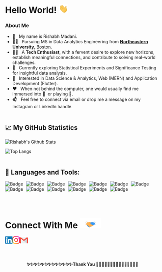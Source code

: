 # Hello World!&nbsp;<img src="./Assets/Hi.gif" width="30px">

### About Me

-   <b>👋</b> &nbsp; My name is Rishabh Madani.
-   <b>👨‍🎓</b> &nbsp; Pursuing MS in Data Analytics Engineering from <a href="https://www.northeastern.edu/"> <b>Northeastern University</b>, Boston</a>.
-   <b>👨‍💻</b> &nbsp; A <b>Tech Enthusiast</b>, with a fervent desire to explore new horizons, establish meaningful connections, and contribute to solving real-world challenges.
-   <b>🌱</b> &nbsp; Currently exploring Statistical Experiments and Significance Testing for insightful data analysis.
-   <b>👀</b> &nbsp; Interested in Data Science & Analytics, Web (MERN) and Application Development (Flutter).
-   <b>❤️</b> &nbsp; When not behind the computer, one would usually find me immersed into <b>📖</b> &nbsp;or playing <b>🏸</b>.
-   <b>📫</b> &nbsp; Feel free to connect via email or drop me a message on my Instagram or LinkedIn handle.
<br><br>

## &#x1f4c8; My GitHub Statistics

![Rishabh's Github Stats](https://github-readme-stats.vercel.app/api?username=RishabhHM&count_private=true&show_icons=true&theme=nightowl&include_all_commits=true)

![Top Langs](https://github-readme-stats.vercel.app/api/top-langs/?username=RishabhHM&layout=compact&theme=radical)
<br><br>

## 🔧 Languages and Tools:

![]()<img alt="Badge" style="float: left; margin-right: 10px;" src="https://img.shields.io/badge/python%20-%2314354C.svg?&style=for-the-badge&logo=python&logoColor=white"/>
![]()<img alt="Badge" style="float: left; margin-right: 10px;"  src ="https://img.shields.io/badge/Jupyter_Notebook%20-%23F37626.svg?&style=for-the-badge&logo=jupyter&logoColor=white"/>
![]()<img alt="Badge" style="float: left; margin-right: 10px;"  src="https://img.shields.io/badge/dart-%230175C2.svg?&style=for-the-badge&logo=dart&logoColor=white"/>
![]()<img alt="Badge" style="float: left; margin-right: 10px;"  src ="https://img.shields.io/badge/Flutter-%2302569B.svg?&style=for-the-badge&logo=flutter&logoColor=white"/>
![]()<img alt="Badge" style="float: left; margin-right: 10px;"  src="https://img.shields.io/badge/html5%20-%23E34F26.svg?&style=for-the-badge&logo=html5&logoColor=white"/>
![]()<img alt="Badge" style="float: left; margin-right: 10px;"  src="https://img.shields.io/badge/css3%20-%231572B6.svg?&style=for-the-badge&logo=css3&logoColor=white"/>
![]()<img alt="Badge" style="float: left; margin-right: 10px;"  src="https://img.shields.io/badge/bootstrap%20-%23563D7C.svg?&style=for-the-badge&logo=bootstrap&logoColor=white"/>
![]()<img alt="Badge" style="float: left ; margin-right: 10px;"  src="https://img.shields.io/badge/javascript%20-%23323330.svg?&style=for-the-badge&logo=javascript&logoColor=%23F7DF1E"/>
![]()<img alt="Badge" style="float: left; margin-right: 10px;" src="https://img.shields.io/badge/react%20-%2320232a.svg?&style=for-the-badge&logo=react&logoColor=%2361DAFB"/>
![]()<img alt="Badge" style="float: left; margin-right: 10px;"  src="https://img.shields.io/badge/node.js%20-%2343853D.svg?&style=for-the-badge&logo=node.js&logoColor=white"/>
![]()<img alt="Badge" style="float: left; margin-right: 10px;"  src ="https://img.shields.io/badge/MongoDB-%234ea94b.svg?&style=for-the-badge&logo=mongodb&logoColor=white"/>
![]()<img alt="Badge" style="float: left; margin-right: 10px;"  src="https://img.shields.io/badge/git%20-%23F05033.svg?&style=for-the-badge&logo=git&logoColor=white"/>
![]()<img alt="Badge" style="float: left; margin-right: 10px;"  src="https://img.shields.io/badge/shell_script%20-%23121011.svg?&style=for-the-badge&logo=gnu-bash&logoColor=white"/>

<br><br>

# Connect With Me <img src="./Assets/Handshake.gif" height="32px">

  <a href="https://www.linkedin.com/in/rishabh-hm/">
    <img align="left" alt="Rishabh Madani | Linkedin" width="24px" src="./Assets/Linkedin.svg" />
  </a> &nbsp;&nbsp;
  <a href="https://www.instagram.com/rishabh_hm/">
    <img align="left" alt="Rishabh Madani | Instagram" width="24px" src="./Assets/Instagram.svg" />
  </a> &nbsp;&nbsp;
  <a href="mailto:rh5655@srmist.edu.in">
    <img align="left" alt="Rishabh Madani | Gmail" width="26px" src="./Assets/Gmail.svg" />
  </a> &nbsp;&nbsp;
<br><br><br><br>

<p align="center"><b>✨✨✨✨✨✨✨✨✨✨✨✨✨Thank You 🙏🏼✨✨✨✨✨✨✨✨✨✨✨✨✨<b></p>

<!-- Resources & References -->
<!-- Icons: https://simpleicons.org/ -->
<!-- GitHub Stats: https://github.com/anuraghazra/github-readme-stats -->
<!-- Emojis: https://emojipedia.org/emoji/ -->
<!-- HTML Emojis: https://www.fileformat.info/index.htm -->
<!-- Shields: https://shields.io/ -->
<!-- Awesome GitHub Profile README: https://github.com/abhisheknaiidu/awesome-github-profile-readme -->
<!---
RishabhHM/RishabhHM is a ✨ special ✨ repository because its `README.md` (this file) appears on your GitHub profile.
You can click the Preview link to take a look at your changes.
--->